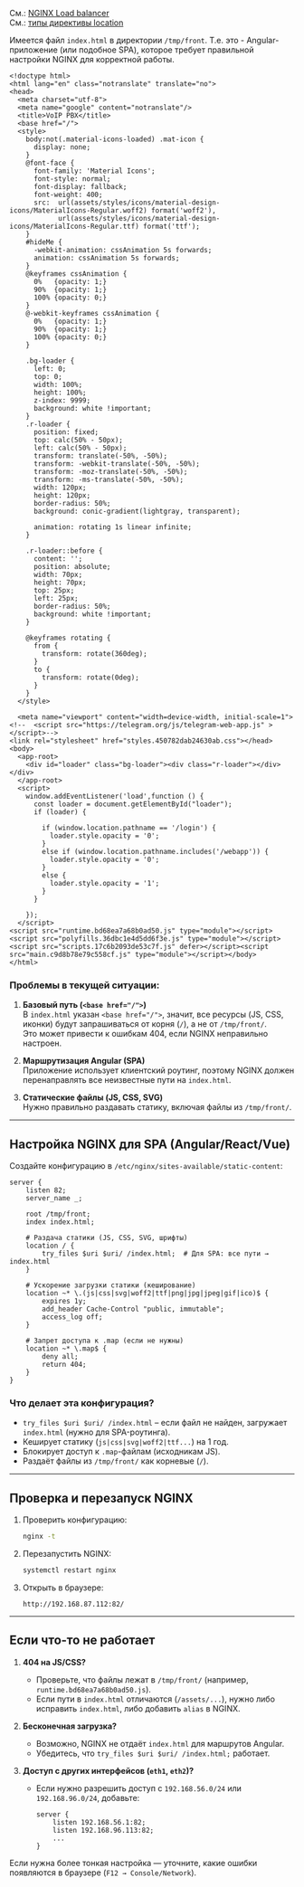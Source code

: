 См.: [NGINX Load balancer](https://github.com/sherbettt/BASH-cheats/blob/main/28.%20NGINX%20Load%20balancer.md)
<br/> См.: [типы директивы location](https://github.com/sherbettt/BASH-cheats/blob/main/27.%20NGINX%2C%20типы%20директивы%20location.md)

Имеется файл `index.html` в директории `/tmp/front`. Т.е. это - Angular-приложение (или подобное SPA), которое требует правильной настройки NGINX для корректной работы.

```nginx
<!doctype html>
<html lang="en" class="notranslate" translate="no">
<head>
  <meta charset="utf-8">
  <meta name="google" content="notranslate"/>
  <title>VoIP PBX</title>
  <base href="/">
  <style>
    body:not(.material-icons-loaded) .mat-icon {
      display: none;
    }
    @font-face {
      font-family: 'Material Icons';
      font-style: normal;
      font-display: fallback;
      font-weight: 400;
      src:  url(assets/styles/icons/material-design-icons/MaterialIcons-Regular.woff2) format('woff2'),
            url(assets/styles/icons/material-design-icons/MaterialIcons-Regular.ttf) format('ttf');
    }
    #hideMe {
      -webkit-animation: cssAnimation 5s forwards;
      animation: cssAnimation 5s forwards;
    }
    @keyframes cssAnimation {
      0%   {opacity: 1;}
      90%  {opacity: 1;}
      100% {opacity: 0;}
    }
    @-webkit-keyframes cssAnimation {
      0%   {opacity: 1;}
      90%  {opacity: 1;}
      100% {opacity: 0;}
    }

    .bg-loader {
      left: 0;
      top: 0;
      width: 100%;
      height: 100%;
      z-index: 9999;
      background: white !important;
    }
    .r-loader {
      position: fixed;
      top: calc(50% - 50px);
      left: calc(50% - 50px);
      transform: translate(-50%, -50%);
      transform: -webkit-translate(-50%, -50%);
      transform: -moz-translate(-50%, -50%);
      transform: -ms-translate(-50%, -50%);
      width: 120px;
      height: 120px;
      border-radius: 50%;
      background: conic-gradient(lightgray, transparent);

      animation: rotating 1s linear infinite;
    }

    .r-loader::before {
      content: '';
      position: absolute;
      width: 70px;
      height: 70px;
      top: 25px;
      left: 25px;
      border-radius: 50%;
      background: white !important;
    }

    @keyframes rotating {
      from {
        transform: rotate(360deg);
      }
      to {
        transform: rotate(0deg);
      }
    }
  </style>

  <meta name="viewport" content="width=device-width, initial-scale=1">
<!--  <script src="https://telegram.org/js/telegram-web-app.js" ></script>-->
<link rel="stylesheet" href="styles.450782dab24630ab.css"></head>
<body>
  <app-root>
    <div id="loader" class="bg-loader"><div class="r-loader"></div></div>
  </app-root>
  <script>
    window.addEventListener('load',function () {
      const loader = document.getElementById("loader");
      if (loader) {

        if (window.location.pathname == '/login') {
          loader.style.opacity = '0';
        }
        else if (window.location.pathname.includes('/webapp')) {
          loader.style.opacity = '0';
        }
        else {
          loader.style.opacity = '1';
        }
      }

    });
  </script>
<script src="runtime.bd68ea7a68b0ad50.js" type="module"></script><script src="polyfills.36dbc1e4d5dd6f3e.js" type="module"></script><script src="scripts.17c6b2093de53c7f.js" defer></script><script src="main.c9d8b78e79c558cf.js" type="module"></script></body>
</html>
```


### **Проблемы в текущей ситуации:**
1. **Базовый путь (`<base href="/">`)**  
   В `index.html` указан `<base href="/">`, значит, все ресурсы (JS, CSS, иконки) будут запрашиваться от корня (`/`), а не от `/tmp/front/`.  
   Это может привести к ошибкам 404, если NGINX неправильно настроен.

2. **Маршрутизация Angular (SPA)**  
   Приложение использует клиентский роутинг, поэтому NGINX должен перенаправлять все неизвестные пути на `index.html`.

3. **Статические файлы (JS, CSS, SVG)**  
   Нужно правильно раздавать статику, включая файлы из `/tmp/front/`.

---

## **Настройка NGINX для SPA (Angular/React/Vue)**
Создайте конфигурацию в `/etc/nginx/sites-available/static-content`:

```nginx
server {
    listen 82;
    server_name _;

    root /tmp/front;
    index index.html;

    # Раздача статики (JS, CSS, SVG, шрифты)
    location / {
        try_files $uri $uri/ /index.html;  # Для SPA: все пути → index.html
    }

    # Ускорение загрузки статики (кеширование)
    location ~* \.(js|css|svg|woff2|ttf|png|jpg|jpeg|gif|ico)$ {
        expires 1y;
        add_header Cache-Control "public, immutable";
        access_log off;
    }

    # Запрет доступа к .map (если не нужны)
    location ~* \.map$ {
        deny all;
        return 404;
    }
}
```

### **Что делает эта конфигурация?**
- `try_files $uri $uri/ /index.html` – если файл не найден, загружает `index.html` (нужно для SPA-роутинга).  
- Кеширует статику (`js|css|svg|woff2|ttf...`) на 1 год.  
- Блокирует доступ к `.map`-файлам (исходникам JS).  
- Раздаёт файлы из `/tmp/front/` как корневые (`/`).  

---

## **Проверка и перезапуск NGINX**
1. Проверить конфигурацию:
   ```bash
   nginx -t
   ```
2. Перезапустить NGINX:
   ```bash
   systemctl restart nginx
   ```
3. Открыть в браузере:
   ```
   http://192.168.87.112:82/
   ```

---

## **Если что-то не работает**
1. **404 на JS/CSS?**  
   - Проверьте, что файлы лежат в `/tmp/front/` (например, `runtime.bd68ea7a68b0ad50.js`).  
   - Если пути в `index.html` отличаются (`/assets/...`), нужно либо исправить `index.html`, либо добавить `alias` в NGINX.

2. **Бесконечная загрузка?**  
   - Возможно, NGINX не отдаёт `index.html` для маршрутов Angular.  
   - Убедитесь, что `try_files $uri $uri/ /index.html;` работает.

3. **Доступ с других интерфейсов (`eth1`, `eth2`)?**  
   - Если нужно разрешить доступ с `192.168.56.0/24` или `192.168.96.0/24`, добавьте:
     ```nginx
     server {
         listen 192.168.56.1:82;
         listen 192.168.96.113:82;
         ...
     }
     ```

Если нужна более тонкая настройка — уточните, какие ошибки появляются в браузере (`F12 → Console/Network`).






